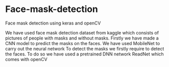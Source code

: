 # Face-mask-detection
Face mask detection using keras and openCV

We have used face mask detection dataset from kaggle which consists of pictures of people with masks and without masks. 
Firstly we have made a CNN model to predict the masks on the faces. 
We have used MobileNet to carry out the neural network
To detect the masks we firstly require to detect the faces.
To do so we have used a pretrained DNN network ReadNet which comes with openCV

